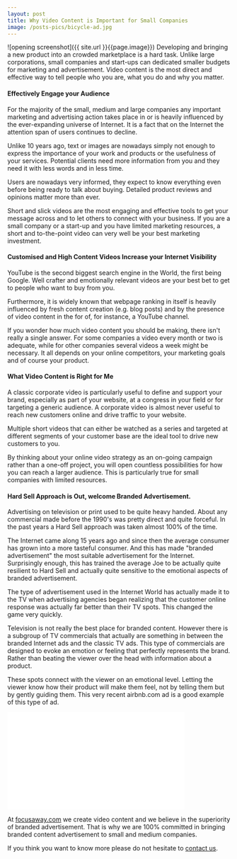 ```yaml
---
layout: post
title: Why Video Content is Important for Small Companies
image: /posts-pics/bicycle-ad.jpg
---
```

![opening screenshot]({{ site.url }}{{page.image}})
Developing and bringing a new product into an crowded marketplace is a hard task. Unlike large
corporations, small companies and start-ups can dedicated smaller budgets for marketing
and advertisement. Video content is the most direct and effective way to tell people
who you are, what you do and why you matter.

#### Effectively Engage your Audience
For the majority of the small, medium and large companies any important marketing and
advertising action takes place in or is heavily influenced by the ever-expanding universe
of Internet. It is a fact that on the Internet the attention span of users continues
to decline.

Unlike 10 years ago, text or images are nowadays simply not enough to express the
importance of your work and products or the usefulness of your services. Potential clients
need more information from you and they need it with less words and in less time.

Users are nowadays very informed, they expect to know everything even before
being ready to talk about buying. Detailed product reviews and opinions matter more than ever.

Short and slick videos are the most engaging and effective tools to get your message across
and to let others to connect with your business. If you are a small company or a
start-up and you have limited marketing resources, a short and to-the-point video can
very well be your best marketing investment.

#### Customised and High Content Videos Increase your Internet Visibility

YouTube is the second biggest search engine in the World, the first being Google.
Well crafter and emotionally relevant videos are your best bet to get to people who
want to buy from you.

Furthermore, it is widely known that webpage ranking in itself is heavily influenced
by fresh content creation (e.g. blog posts) and by the presence of video content in the
for of, for instance, a YouTube channel.

If you wonder how much video content you should be making, there isn't really a single
answer. For some companies a video every month or two is adequate, while for other
companies several videos a week might be necessary. It all depends on your
online competitors, your marketing goals and of course your product.

#### What Video Content is Right for Me
A classic corporate video is particularly useful to define and support your brand,
especially as part of your website, at a congress in your field or for targeting
a generic audience. A corporate video is almost never useful to reach new customers
online and drive traffic to your website.

Multiple short videos that can either be watched as a series and targeted at different
segments of your customer base are the ideal tool to drive new customers to you.

By thinking about your online video strategy as an on-going campaign rather than a
one-off project, you will open countless possibilities for how you can reach a
larger audience. This is particularly true for small companies with limited resources.

#### Hard Sell Approach is Out, welcome Branded Advertisement.

Advertising on television or print used to be quite heavy handed. About any
commercial made before the 1990's was pretty direct and quite forceful.
In the past years a Hard Sell approach was taken almost 100% of the time.

The Internet came along 15 years ago and since then the average consumer has grown into
a more tasteful consumer. And this has made "branded advertisement" the most suitable
advertisement for the Internet. Surprisingly enough, this has trained the average Joe to
be actually quite resilient to Hard Sell and actually quite sensitive to the emotional
aspects of branded advertisement.

The type of advertisement used in the Internet World has actually made it
to the TV when advertising agencies began realizing that the customer online response
was actually far better than their TV spots. This changed the game very quickly.

Television is not really the best place for branded content. However there is a subgroup of TV
commercials that actually are something in between the branded Internet ads and the
classic TV ads. This type of commercials are designed to evoke an emotion or
feeling that perfectly represents the brand. Rather than beating the viewer over
 the head with information about a product.

These spots connect with the viewer on an emotional level. Letting the viewer
know how their product will make them feel, not by telling them
but by gently guiding them. This very recent airbnb.com ad is a good example of this
type of ad.

<iframe src="//www.youtube.com/embed/h2caT4q4Nbs?modestbranding=1&autohide=1&showinfo=0&controls=1" frameborder="0" width="400" height="220" allowfullscreen></iframe>

At [focusaway.com](www.focusaway.com) we create video content and we believe in the
superiority of branded advertisement. That is why we are 100% committed in bringing
branded content advertisement to small and medium companies.

If you think you want to know more please do not hesitate to [contact us](www.focusaway.com).
